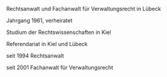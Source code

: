 Rechtsanwalt und Fachanwalt für Verwaltungsrecht in Lübeck

Jahrgang 1961, verheiratet

Studium der Rechtswissenschaften in Kiel

Referendariat in Kiel und Lübeck

seit 1994 Rechtsanwalt

seit 2001 Fachanwalt für Verwaltungsrecht
